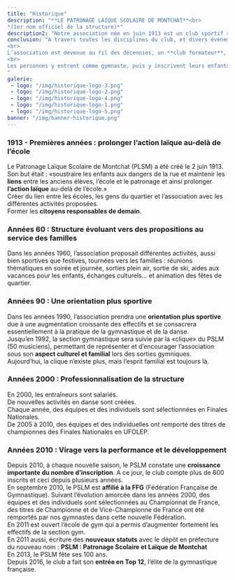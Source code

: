 ```yaml
---
title: "Historique"
description: "**LE PATRONAGE LAIQUE SCOLAIRE DE MONTCHAT**<br>
*(1er nom officiel de la structure)*"
description2: "Notre association née en juin 1913 est un club sportif regroupant 680 personnes âgées de 18 mois à plus de 80 ans."
conclusion: "A travers toutes les disciplines du club, et divers évènements tels que le challenge annuel qui met en compétition tou(te)s les gymnastes de l’école de gym du club, ou la soirée finale qui clôture la saison, le PSLM continue avec le même fonctionnement et une organisation bien maîtrisée.  
<br>
L’association est devenue au fil des décennies, un **club formateur**, un club qui fait partie des **fleurons de la vie associative du quartier de Montchat**, où chacun peut s’épanouir quel que soit son statut, son niveau ou son origine.  
<br>
Les personnes y entrent comme gymnaste, puis y inscrivent leurs enfants et petits-enfants. <br>Les jeunes gymnastes deviennent aussi entraîneurs puis membre du Conseil d’Administration.  
"
galerie:
 - logo: "/img/historique-logo-3.png"
 - logo: "/img/historique-logo-2.png"
 - logo: "/img/historique-logo-4.png"
 - logo: "/img/historique-logo-1.png"
 - logo: "/img/historique-logo-5.png"
banner: "/img/banner-historique.png"
---
```


### 1913 - Premières années : prolonger l’action laïque au-delà de l’école
Le Patronage Laïque Scolaire de Montchat (PLSM) a été créé le 2 juin 1913.  
Son but était : «soustraire les enfants aux dangers de la rue et maintenir les **liens** entre les anciens élèves, l’école et le patronage et ainsi prolonger **l’action laïque** au-delà de l’école.»  
Créer du lien entre les écoles, les gens du quartier et l’association avec les différentes activités proposées.  
Former les **citoyens responsables de demain**.
### Années 60 : Structure évoluant vers des propositions au service des familles
Dans les années 1960, l’association proposait différentes activités, aussi bien sportives que festives, tournées vers les familles : réunions thématiques en soirée et journée, sorties plein air, sortie de ski, aides aux vacances pour les enfants, échanges culturels… et animation des fêtes de quartier.
### Années 90 : Une orientation plus sportive
Dans les années 1990, l’association prendra une **orientation plus sportive** due à une augmentation croissante des effectifs et se consacrera essentiellement à la pratique de la gymnastique et de la danse.  
Jusqu’en 1992, la section gymnastique sera suivie par la «clique» du PSLM (50 musiciens), permettant de représenter et d’encourager l’association sous son **aspect culturel et familial** lors des sorties gymniques.  
Aujourd’hui, la clique n’existe plus, mais l’esprit familial est toujours là.
### Années 2000 : Professionnalisation de la structure
En 2000, les entraîneurs sont salariés.  
De nouvelles activités en danse sont créées.  
Chaque année, des équipes et des individuels sont sélectionnées en Finales Nationales.  
De 2005 à 2010, des équipes et des individuelles ont remporté des titres de championnes des Finales Nationales en UFOLEP.
### Années 2010 : Virage vers la performance et le développement
Depuis 2010, à chaque nouvelle saison, le PSLM constate une **croissance importante du nombre d’inscription**. A ce jour, le club compte plus de 600 inscrits et ceci depuis plusieurs années.  
En septembre 2010, le PSLM est **affilié à la FFG** (Fédération Française de Gymnastique). Suivant l’évolution amorcée dans les années 2000, des équipes et des individuels sont sélectionnées au Championnat de France, des titres de Championne et de Vice-Championne de France ont été remportés par nos gymnastes dans cette nouvelle Fédération.  
En 2011 est ouvert l’école de gym qui a permis d’augmenter fortement les effectifs de la section gym.  
En 2011 aussi, écriture des **nouveaux statuts** avec le dépôt en préfecture du nouveau nom : **PSLM : Patronage Scolaire et Laïque de Montchat**  
En 2013, le PSLM fête ses 100 ans.  
Depuis 2016, le club a fait son **entrée en Top 12**, l’élite de la gymnastique française.  
